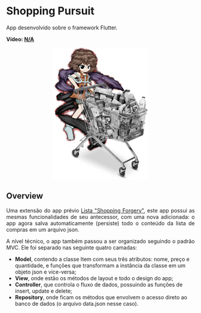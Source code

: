 # Shopping Pursuit
<p>App desenvolvido sobre o framework Flutter.</p>
<p><b>Vídeo: <a href="#">N/A</a></b></p>

<p align="center">
  <img src="images/title.png" width="50%">
</p>

## Overview
<p align="justify">Uma extensão do app prévio <a href="https://github.com/Tubular00Bells/e02_lista">Lista "Shopping Forgery"</a>, este app possui as mesmas funcionalidades de seu antecessor, com uma nova adicionada: o app agora salva automaticamente (persiste) todo o conteúdo da lista de compras em um arquivo json.</p>
<p align="justify">A nível técnico, o app também passou a ser organizado seguindo o padrão MVC. Ele foi separado nas seguinte quatro camadas:</p>
<ul>
<li><b>Model</b>, contendo a classe Item com seus três atributos: nome, preço e quantidade, e funções que transformam a instância da classe em um objeto json e vice-versa;</li>
<li><b>View</b>, onde estão os métodos de layout e todo o design do app;</li>
<li><b>Controller</b>, que controla o fluxo de dados, possuindo as funções de insert, update e delete;</li>
<li><b>Repository</b>, onde ficam os métodos que envolvem o acesso direto ao banco de dados (o arquivo data.json nesse caso).</li>
</ul> 
